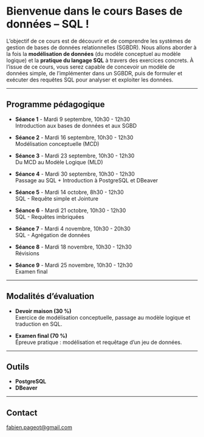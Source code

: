 # Bienvenue dans le cours **Bases de données – SQL** !  

L’objectif de ce cours est de découvrir et de comprendre les systèmes de gestion de bases de données relationnelles (SGBDR). Nous allons aborder à la fois la **modélisation de données** (du modèle conceptuel au modèle logique) et la **pratique du langage SQL** à travers des exercices concrets.
À l’issue de ce cours, vous serez capable de concevoir un modèle de données simple, de l’implémenter dans un SGBDR, puis de formuler et exécuter des requêtes SQL pour analyser et exploiter les données.

---------------------------
## Programme pédagogique

- **Séance 1** - Mardi 9 septembre, 10h30 - 12h30  
  Introduction aux bases de données et aux SGBD  


- **Séance 2** - Mardi 16 septembre, 10h30 - 12h30  
  Modélisation conceptuelle (MCD)  


- **Séance 3** - Mardi 23 septembre, 10h30 - 12h30  
  Du MCD au Modèle Logique (MLD)  


- **Séance 4** - Mardi 30 septembre, 10h30 - 12h30  
  Passage au SQL + Introduction à PostgreSQL et DBeaver  


- **Séance 5** - Mardi 14 octobre, 8h30 - 12h30  
  SQL - Requête simple et Jointure  


- **Séance 6** - Mardi 21 octobre, 10h30 - 12h30  
  SQL - Requêtes imbriquées  


- **Séance 7** - Mardi 4 novembre, 10h30 - 20h30  
  SQL - Agrégation de données  


- **Séance 8** - Mardi 18 novembre, 10h30 - 12h30  
  Révisions  


- **Séance 9** - Mardi 25 novembre, 10h30 - 12h30  
  Examen final  

---------------------------
## Modalités d’évaluation

- **Devoir maison (30 %)**  
  Exercice de modélisation conceptuelle, passage au modèle logique et traduction en SQL.  


- **Examen final (70 %)**  
  Épreuve pratique : modélisation et requêtage d’un jeu de données.  

---------------------------
## Outils

- **PostgreSQL**
- **DBeaver**

---------------------------
## Contact
 
fabien.pageot@gmail.com
